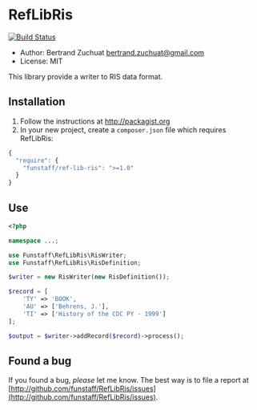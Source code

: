 RefLibRis
===

[![Build Status](https://travis-ci.org/Funstaff/RefLibRis.svg?branch=master)](https://travis-ci.org/Funstaff/RefLibRis)

* Author: Bertrand Zuchuat <bertrand.zuchuat@gmail.com>
* License: MIT

This library provide a writer to RIS data format.

## Installation

1. Follow the instructions at http://packagist.org
2. In your new project, create a `composer.json` file which requires
   RefLibRis:

```javascript
{
  "require": {
    "funstaff/ref-lib-ris": ">=1.0"
  }
}
```

## Use
```php
<?php

namespace ...;

use Funstaff\RefLibRis\RisWriter;
use Funstaff\RefLibRis\RisDefinition;

$writer = new RisWriter(new RisDefinition());

$record = [
    'TY' => 'BOOK',
    'AU' => ['Behrens, J.'],
    'TI' => ['History of the CDC PY - 1999']
];

$output = $writer->addRecord($record)->process();
```

## Found a bug

If you found a bug, *please* let me know. The best way is to file a report at 
[http://github.com/funstaff/RefLibRis/issues](http://github.com/funstaff/RefLibRis/issues).
